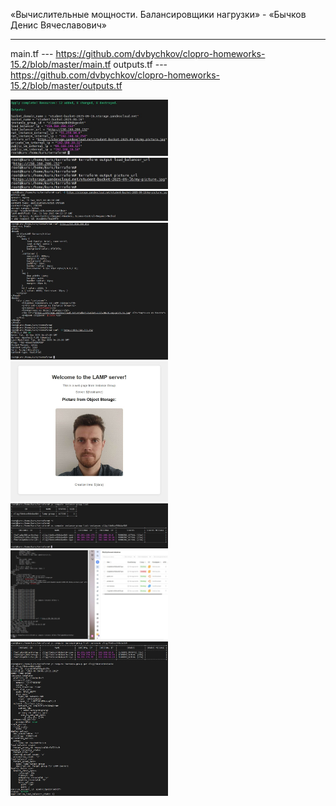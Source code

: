 
«Вычислительные мощности. Балансировщики нагрузки» - «Бычков Денис Вячеславович»      
    
--- 

main.tf --- https://github.com/dvbychkov/clopro-homeworks-15.2/blob/master/main.tf
outputs.tf --- https://github.com/dvbychkov/clopro-homeworks-15.2/blob/master/outputs.tf

<img src = "img/1.JPG" width = 50%>

<img src = "img/2.JPG" width = 50%>

<img src = "img/3.JPG" width = 50%>

<img src = "img/4.JPG" width = 50%>

<img src = "img/5.JPG" width = 50%>

<img src = "img/6.JPG" width = 50%>

<img src = "img/7.JPG" width = 50%>

<img src = "img/8.JPG" width = 50%>
